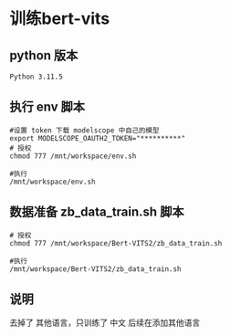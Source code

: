 # 训练bert-vits

## python 版本
```
Python 3.11.5
```
## 执行 env 脚本
```
#设置 token 下载 modelscope 中自己的模型
export MODELSCOPE_OAUTH2_TOKEN="**********"
# 授权
chmod 777 /mnt/workspace/env.sh

#执行
/mnt/workspace/env.sh

```

## 数据准备 zb_data_train.sh 脚本

```
# 授权
chmod 777 /mnt/workspace/Bert-VITS2/zb_data_train.sh

#执行
/mnt/workspace/Bert-VITS2/zb_data_train.sh
```

## 说明

去掉了 其他语言，只训练了 中文
后续在添加其他语言